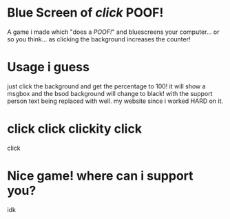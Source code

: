 <style>
  text-align: center;
</style>
# Blue Screen of *click* POOF!
A game i made which "does a *POOF!*" and bluescreens your computer... or so you think... as clicking the background increases the counter!

# Usage i guess
just click the background and get the percentage to 100!
it will show a msgbox and the bsod background will change to black! with the support person text being replaced with well. my website since i worked HARD on it.

# click click clickity click
click

# Nice game! where can i support you?
idk
